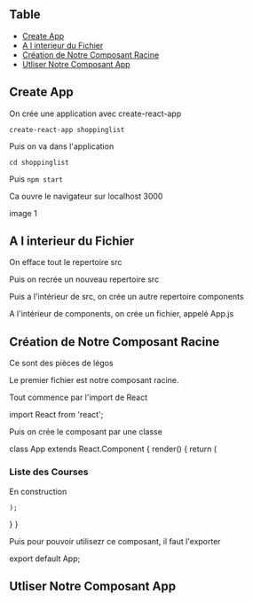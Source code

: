 ## Table

- [Create App](#create-app)
- [A l interieur du Fichier](#fichier)
- [Création de Notre Composant Racine](#composant-racine)
- [Utliser Notre Composant App](#utiliser-composant-app)

## Create App
On crée une application avec create-react-app

`create-react-app shoppinglist`

Puis on va dans l'application

`cd shoppinglist`

Puis `npm start`

Ca ouvre le navigateur sur localhost 3000

image 1

## A l interieur du Fichier

On efface tout le repertoire src

Puis on recrée un nouveau repertoire src

Puis a l'intérieur de src, on crée un autre repertoire components

A l'intérieur de components, on crée un fichier, appelé App.js

## Création de Notre Composant Racine

Ce sont des pièces de légos

Le premier fichier est notre composant racine.

Tout commence par l'import de React

import React from 'react';

Puis on crée le composant par une classe

class App extends React.Component {
  render() {
    return (
      <div>
        <h3>Liste des Courses</h3>
        <div>En construction</div>
      </div>

    );
  }
}

Puis pour pouvoir utilisezr ce composant, il faut l'exporter

export default App;

## Utliser Notre Composant App






